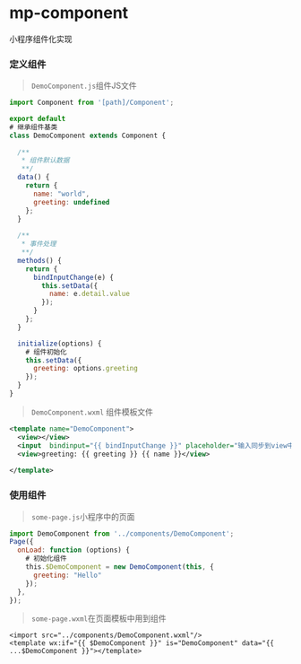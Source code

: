 # mp-component
小程序组件化实现


### 定义组件

> `DemoComponent.js`组件JS文件
```js
import Component from '[path]/Component';

export default 
# 继承组件基类
class DemoComponent extends Component {
  
  /**
   * 组件默认数据
   **/
  data() {
    return {
      name: "world",
      greeting: undefined
    };
  }
  
  /**
   * 事件处理
   **/
  methods() {
    return {
      bindInputChange(e) {
        this.setData({
          name: e.detail.value
        });
      }
    };
  }

  initialize(options) {
    # 组件初始化
    this.setData({
      greeting: options.greeting
    });
  }
}
```

> `DemoComponent.wxml` 组件模板文件
```xml
<template name="DemoComponent">
  <view></view>
  <input  bindinput="{{ bindInputChange }}" placeholder="输入同步到view中"/>
  <view>greeting: {{ greeting }} {{ name }}</view>
  
</template>
```

### 使用组件

> `some-page.js`小程序中的页面
```js
import DemoComponent from '../components/DemoComponent';
Page({
  onLoad: function (options) {
    # 初始化组件
    this.$DemoComponent = new DemoComponent(this, {
      greeting: "Hello"
    });
  },
});
```
> `some-page.wxml`在页面模板中用到组件
```wxml
<import src="../components/DemoComponent.wxml"/>
<template wx:if="{{ $DemoComponent }}" is="DemoComponent" data="{{ ...$DemoComponent }}"></template>
```
